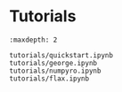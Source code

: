 # Tutorials

```{toctree}
:maxdepth: 2

tutorials/quickstart.ipynb
tutorials/george.ipynb
tutorials/numpyro.ipynb
tutorials/flax.ipynb
```
